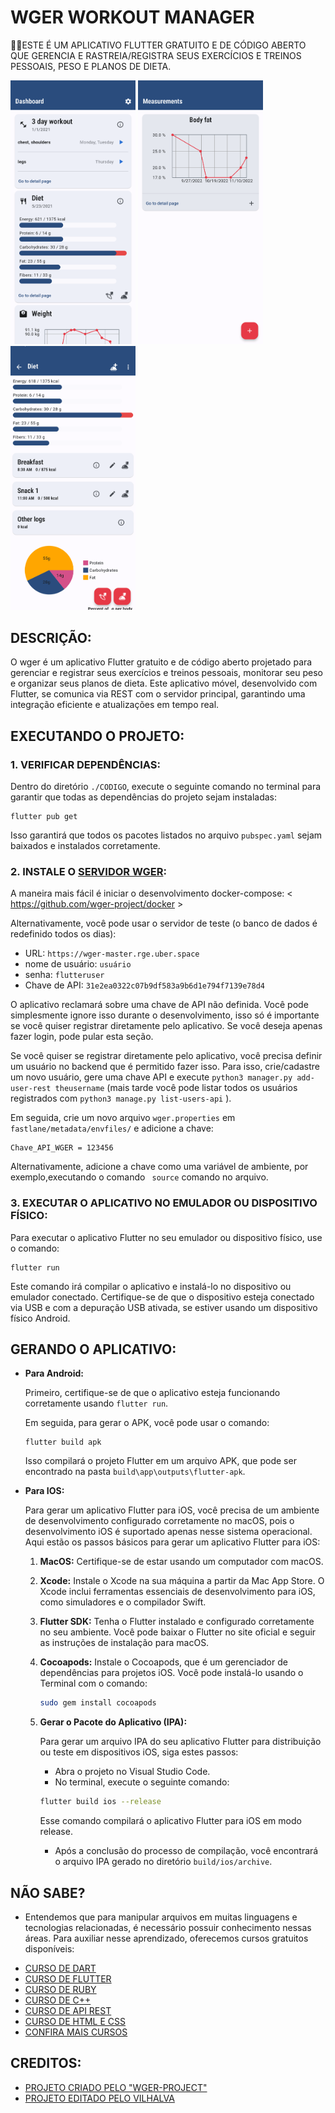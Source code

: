 # WGER ​​WORKOUT MANAGER
👨‍🏫ESTE É UM APLICATIVO FLUTTER GRATUITO E DE CÓDIGO ABERTO QUE GERENCIA E RASTREIA/REGISTRA SEUS EXERCÍCIOS E TREINOS PESSOAIS, PESO E PLANOS DE DIETA.

<p>
<img src="./IMAGENS/FOTO_1.png"width="200"/>
<img src="./IMAGENS/FOTO_2.png"width="200"/>
<img src="./IMAGENS/FOTO_3.png"width="200"/>
</p>

## DESCRIÇÃO:
O wger é um aplicativo Flutter gratuito e de código aberto projetado para gerenciar e registrar seus exercícios e treinos pessoais, monitorar seu peso e organizar seus planos de dieta. Este aplicativo móvel, desenvolvido com Flutter, se comunica via REST com o servidor principal, garantindo uma integração eficiente e atualizações em tempo real.

## EXECUTANDO O PROJETO:
### 1. VERIFICAR DEPENDÊNCIAS:
Dentro do diretório `./CODIGO`, execute o seguinte comando no terminal para garantir que todas as dependências do projeto sejam instaladas:

```
flutter pub get
```

Isso garantirá que todos os pacotes listados no arquivo `pubspec.yaml` sejam baixados e instalados corretamente.

### 2. INSTALE O [SERVIDOR WGER​](HTTPS://GITHUB.COM/WGER-PROJECT/WGER): 
A maneira mais fácil é iniciar o desenvolvimento docker-compose: < https://github.com/wger-project/docker >

Alternativamente, você pode usar o servidor de teste (o banco de dados é redefinido todos os dias):

* URL: `https://wger-master.rge.uber.space`
* nome de usuário: `usuário`
* senha: `flutteruser`
* Chave de API: `31e2ea0322c07b9df583a9b6d1e794f7139e78d4`

O aplicativo reclamará sobre uma chave de API não definida. Você pode simplesmente ignore isso durante o desenvolvimento, isso só é importante se você quiser registrar diretamente pelo aplicativo. Se você deseja apenas fazer login, pode pular esta seção.

Se você quiser se registrar diretamente pelo aplicativo, você precisa definir um usuário no backend que é permitido fazer isso. Para isso, crie/cadastre um novo usuário, gere uma chave API e execute `` python3 manager.py add-user-rest theusername `` (mais tarde você pode listar todos os
usuários registrados com `` python3 manage.py list-users-api `` ).

Em seguida, crie um novo arquivo ``wger.properties`` em ``fastlane/metadata/envfiles/`` e adicione a chave:

```propriedades
Chave_API_WGER = 123456
```

Alternativamente, adicione a chave como uma variável de ambiente, por exemplo,executando o comando ` source` comando no arquivo.

### 3. EXECUTAR O APLICATIVO NO EMULADOR OU DISPOSITIVO FÍSICO:
Para executar o aplicativo Flutter no seu emulador ou dispositivo físico, use o comando:

```
flutter run
```

Este comando irá compilar o aplicativo e instalá-lo no dispositivo ou emulador conectado. Certifique-se de que o dispositivo esteja conectado via USB e com a depuração USB ativada, se estiver usando um dispositivo físico Android.

## GERANDO O APLICATIVO:

- **Para Android:**

  Primeiro, certifique-se de que o aplicativo esteja funcionando corretamente usando `flutter run`.

  Em seguida, para gerar o APK, você pode usar o comando:

  ```
  flutter build apk
  ```

  Isso compilará o projeto Flutter em um arquivo APK, que pode ser encontrado na pasta `build\app\outputs\flutter-apk`.

- **Para IOS:**

   Para gerar um aplicativo Flutter para iOS, você precisa de um ambiente de desenvolvimento configurado corretamente no macOS, pois o desenvolvimento iOS é suportado apenas nesse sistema operacional. Aqui estão os passos básicos para gerar um aplicativo Flutter para iOS:

   1. **MacOS:** Certifique-se de estar usando um computador com macOS.
      
   2. **Xcode:** Instale o Xcode na sua máquina a partir da Mac App Store. O Xcode inclui ferramentas essenciais de desenvolvimento para iOS, como simuladores e o compilador Swift.

   3. **Flutter SDK:** Tenha o Flutter instalado e configurado corretamente no seu ambiente. Você pode baixar o Flutter no site oficial e seguir as instruções de instalação para macOS.

   4. **Cocoapods:** Instale o Cocoapods, que é um gerenciador de dependências para projetos iOS. Você pode instalá-lo usando o Terminal com o comando:

      ```bash
      sudo gem install cocoapods
      ```

   5. **Gerar o Pacote do Aplicativo (IPA):**

      Para gerar um arquivo IPA do seu aplicativo Flutter para distribuição ou teste em dispositivos iOS, siga estes passos:

      - Abra o projeto no Visual Studio Code.
      - No terminal, execute o seguinte comando:

      ```bash
      flutter build ios --release
      ```

      Esse comando compilará o aplicativo Flutter para iOS em modo release.

      - Após a conclusão do processo de compilação, você encontrará o arquivo IPA gerado no diretório `build/ios/archive`.

## NÃO SABE?
- Entendemos que para manipular arquivos em muitas linguagens e tecnologias relacionadas, é necessário possuir conhecimento nessas áreas. Para auxiliar nesse aprendizado, oferecemos cursos gratuitos disponíveis:
* [CURSO DE DART](https://github.com/VILHALVA/CURSO-DE-DART)
* [CURSO DE FLUTTER](https://github.com/VILHALVA/CURSO-DE-FLUTTER)
* [CURSO DE RUBY](https://github.com/VILHALVA/CURSO-DE-RUBY)
* [CURSO DE C++](https://github.com/VILHALVA/CURSO-DE-C-PLUS-PLUS)
* [CURSO DE API REST](https://github.com/VILHALVA/CURSO-DE-API-REST)
* [CURSO DE HTML E CSS](https://github.com/VILHALVA/CURSO-DE-HTML-E-CSS)
* [CONFIRA MAIS CURSOS](https://github.com/VILHALVA?tab=repositories&q=+topic:CURSO)

## CREDITOS:
- [PROJETO CRIADO PELO "WGER-PROJECT"](https://github.com/wger-project/flutter)
- [PROJETO EDITADO PELO VILHALVA](https://github.com/VILHALVA)


